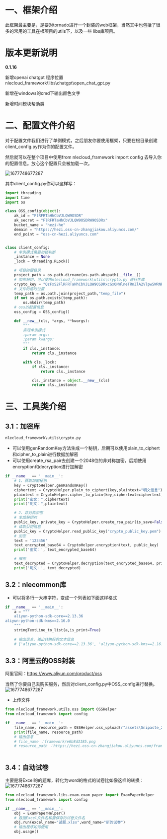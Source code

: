 # 一、框架介绍

此框架最主要是，是要对tornado进行一个封装的web框架，当然其中也包括了很多的常用的工具在根项目的utils下，以及一些
libs库项目。


# 版本更新说明
**0.1.16**

新增openai chatgpt 程序位置nlecloud_framework\libs\chatgpt\open_chat_gpt.py

新增在windows的cmd下输出颜色文字

新增时间模块帮助类




# 二、配置文件介绍

对于配置文件我们进行了单例模式，之后朋友你要使用框架，只要在根目录创建client_config.py作为你的配置文件。

然后就可以在整个项目中使用from nlecloud_framework import config 去导入你的配置信息。放心这个配置只会被加载一次。

![1677748677287](https://mang-he.oss-cn-zhangjiakou.aliyuncs.com/framework/c619276030ff45a7911d43cf18352104.png)

其中client_config.py你可以这样写：

```python
import threading
import time
import os

class OSS_config(object):
    ak_id = "FlRFRTaHhCbVJLQW9OSDR"
    ak_secret = "FlRFRTaHhCbVJLQW9OSDRW9OSDRx"
    bucket_name = "hezi-he"
    demain = "https://hezi.oss-cn-zhangjiakou.aliyuncs.com/"
    end_point = "oss-cn-hezi.aliyuncs.com"


class client_config:
    # 单例模式需要加锁判断
    _instance = None
    _lock = threading.RLock()

    # 项目的跟目录
    project_path = os.path.dirname(os.path.abspath(__file__))
    # 加密秘钥，可以使用nlecloud_framework\utils\crypto.py 进行生成
    crypto_key = "QzFxS2FlRFRTaHhCbVJLQW9OSDRxcGxONWlneTRnZlA2VlpwSWRNR3p4VT0="
    # 文件的临时位置
    temp_path = os.path.join(project_path,"temp_file")
    if not os.path.exists(temp_path):
        os.mkdir(temp_path)
    # oss的配置信息
    oss_config = OSS_config()

    def __new__(cls, *args, **kwargs):
        """
        实现单例模式
        :param args:
        :param kwargs:
        """
        if cls._instance:
            return cls._instance

        with cls._lock:
            if cls._instance:
                return cls._instance

            cls._instance = object.__new__(cls)
            return cls._instance

```



# 三、工具类介绍

## 3.1：加密库

```bash
nlecloud_framework\utils\crypto.py
```

- 可以使用genRandomKey方法生成一个秘钥，后期可以使用plain_to_ciphert和cipher_to_plain进行数据加解密
- 可以使用create_rsa_pair去创建一个2048位的非对称加密，后期使用encryption和decryption进行加解密

```python
if __name__ == '__main__':
    # 1、获取加密秘钥
    key = CryptoHelper.genRandomKey()
    ciphertext = CryptoHelper.plain_to_ciphert(key,plaintext="明文信息")
    plaintext = CryptoHelper.cipher_to_plain(key,ciphertext=ciphertext)
    print("密文：",ciphertext)
    print("明文：",plaintext)

    # 2、非对称加密
    # 生成秘钥对
    public_key, private_key = CryptoHelper.create_rsa_pair(is_save=False)
    # 读取公钥信息
    public_key = CryptoHelper.read_public_key("crypto_public_key.pem")
    # 加密
    text = '123456'
    text_encrypted_base64 = CryptoHelper.encryption(text, public_key)
    print('密文：', text_encrypted_base64)

    # 解密
    text_decrypted = CryptoHelper.decryption(text_encrypted_base64, private_key)
    print('明文：', text_decrypted)
```

## 3.2：nlecommon库

- 可以将多行一大串字符，变成一个列表如下面这样格式

```python
if __name__ == '__main__':
    a = """
    aliyun-python-sdk-core==2.13.36
aliyun-python-sdk-kms==2.16.0
    """
    stringTextLine_to_list(a,is_print=True)
    
    # 输出信息，输出转换好的文本信息
    # ['aliyun-python-sdk-core==2.13.36', 'aliyun-python-sdk-kms==2.16.0']
```

## 3.3：阿里云的OSS封装

阿里官网：https://www.aliyun.com/product/oss

当然了你要自己去购买服务，然后对client_config.py中OSS_config进行替换。
 ![1677748677287](https://mang-he.oss-cn-zhangjiakou.aliyuncs.com/framework/e6a337dd4bbe4da7b3d8263a5b8d3185.png)
- 上传文件


```python
from nlecloud_framework.utils.oss import OSSHelper
from nlecloud_framework import config

if __name__ == '__main__':
    file_name, resource_path = OSSHelper.oss_upload(r"assets\Snipaste_2023-03-03_08-59-48.png", oss_config=config.oss_config,file_folder="framework")
    print(file_name, resource_path)
    # 输出信息 
    # file_name ：framework/e6b8d3185.png 
    # resource_path ：https://hezi.oss-cn-zhangjiakou.aliyuncs.com/framework/e6b8d3185.png
    
```

## 3.4：自动试卷

主要是将Excel的的题库，转化为word的格式的试卷比如像这样的转换：
 ![1677748677287](https://mang-he.oss-cn-zhangjiakou.aliyuncs.com/framework/91103ad24c8044aaa862defa3d3a4d1e.png)

```python
from nlecloud_framework.libs.exam.exam_paper import ExamPaperHelper
from nlecloud_framework import config

if __name__ == '__main__':
    obj = ExamPaperHelper()
    # 数据Excel文件名和要保存的试卷文件名
    obj.run(excel_name="试题.xlsx",word_name="新的试卷")
    # 输出程序如何使用
    obj.usage()
```



















